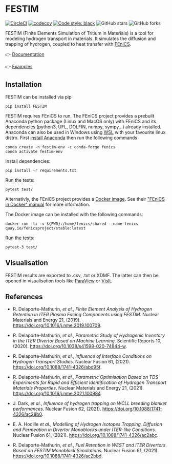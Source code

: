# FESTIM

[![CircleCI](https://circleci.com/gh/RemDelaporteMathurin/FESTIM.svg?style=svg&circle-token=ecc5a4a8c75955af6c238d255465bc04dfaaaf8e)](https://circleci.com/gh/RemDelaporteMathurin/FESTIM)
[![codecov](https://codecov.io/gh/RemDelaporteMathurin/FESTIM/branch/master/graph/badge.svg?token=AK3A9CV2D3)](https://codecov.io/gh/RemDelaporteMathurin/FESTIM)
[![Code style: black](https://img.shields.io/badge/code%20style-black-000000.svg?style=flat-square)](https://github.com/psf/black)
![GitHub stars](https://img.shields.io/github/stars/RemDelaporteMathurin/FESTIM.svg?logo=github&label=Stars&logoColor=white)
![GitHub forks](https://img.shields.io/github/forks/RemDelaporteMathurin/FESTIM.svg?logo=github&label=Forks&logoColor=white)

FESTIM (Finite Elements Simulation of Tritium in Materials) is a tool for modeling hydrogen transport in materials. 
It simulates the diffusion and trapping of hydrogen, coupled to heat transfer with [FEniCS](https://fenicsproject.org).

:point_right: [Documentation](https://festim.readthedocs.io/)

:point_right: [Examples](https://github.com/RemDelaporteMathurin/FESTIM/tree/main/demos)

## Installation

FESTIM can be installed via pip

    pip install FESTIM

FESTIM requires FEniCS to run.
The FEniCS project provides a prebuilt Anaconda python package (Linux and MacOS only) with FEniCS and its dependencies (python3, UFL, DOLFIN, numpy, sympy...)  already installed. Anaconda can also be used in Windows using [WSL](https://learn.microsoft.com/en-us/windows/wsl/install) with your favourite linux distro. First [install Anaconda](https://docs.continuum.io/anaconda/install) then run the following commands 

    conda create -n festim-env -c conda-forge fenics
    conda activate festim-env

Install dependencies:

    pip install -r requirements.txt

Run the tests:

    pytest test/


Alternativly, the FEniCS project provides a [Docker image](https://hub.docker.com/r/fenicsproject/stable/). See their ["FEniCS in Docker" manual](https://fenics.readthedocs.io/projects/containers/en/latest/) for more information.

The Docker image can be installed with the following commands:

    docker run -ti -v ${PWD}:/home/fenics/shared --name fenics quay.io/fenicsproject/stable:latest

Run the tests:

    pytest-3 test/

## Visualisation
FESTIM results are exported to .csv, .txt or XDMF. The latter can then be opened in visualisation tools like [ParaView](https://www.paraview.org/) or [VisIt](https://wci.llnl.gov/simulation/computer-codes/visit/).

## References
- R. Delaporte-Mathurin, _et al._, _Finite Element Analysis of Hydrogen Retention in ITER Plasma Facing Components using FESTIM_. Nuclear Materials and Energy 21, (2019). https://doi.org/10.1016/j.nme.2019.100709.

- R. Delaporte-Mathurin, _et al._, _Parametric Study of Hydrogenic Inventory in the ITER Divertor Based on Machine Learning_. Scientific Reports 10, (2020). https://doi.org/10.1038/s41598-020-74844-w.

- R. Delaporte-Mathurin, _et al._, _Influence of Interface Conditions on Hydrogen Transport Studies_. Nuclear Fusion 61, (2021). https://doi.org/10.1088/1741-4326/abd95f.

- R. Delaporte-Mathurin, _et al._, _Parametric Optimisation Based on TDS Experiments for Rapid and Efficient Identification of Hydrogen Transport Materials Properties_. Nuclear Materials and Energy 21, (2021). https://doi.org/10.1016/j.nme.2021.100984.

- J. Dark, _et al._, _Influence of hydrogen trapping on WCLL breeding blanket performances_. Nuclear Fusion 62, (2021). https://doi.org/10.1088/1741-4326/ac28b0.

- E. A. Hodille _et al._, _Modelling of Hydrogen Isotopes Trapping, Diffusion and Permeation in Divertor Monoblocks under ITER-like Conditions_. Nuclear Fusion 61, (2021). https://doi.org/10.1088/1741-4326/ac2abc.

- R. Delaporte-Mathurin, _et al._, _Fuel Retention in WEST and ITER Divertors Based on FESTIM Monoblock Simulations_. Nuclear Fusion 61, (2021). https://doi.org/10.1088/1741-4326/ac2bbd.
